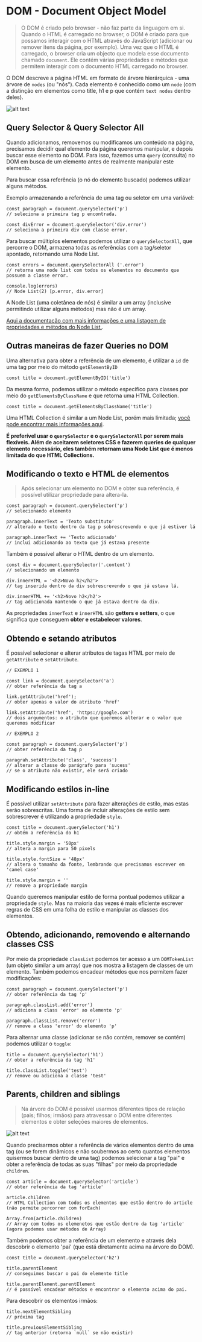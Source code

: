 # DOM - Document Object Model

> O DOM é criado pelo browser - não faz parte da linguagem em si. Quando o HTML é carregado no browser, o DOM é criado para que possamos interagir com o HTML através do JavaScript (adicionar ou remover itens da página, por exemplo). Uma vez que o HTML é carregado, o browser cria um objecto que modela esse documento chamado `document`.  Ele contém várias propriedades e métodos que permitem interagir com o documento HTML carregado no browser. 

O DOM descreve a página HTML em formato de árvore hierárquica - uma árvore de `nodes` (ou "nós"). Cada elemento é conhecido como um `node` (com a distinção em elementos como title, h1 e p que contém `text nodes` dentro deles).

 
![alt text](../img/dom-tree.png "Esquema gráfico com representação da árvore do DOM com seu nó raiz (HTML), elementos (title, div, h1, pt) e nós de texto")




## Query Selector & Query Selector All

Quando adicionamos, removemos ou modificamos um conteúdo na página, precisamos decidir qual elemento da página queremos manipular, e depois buscar esse elemento no DOM. Para isso, fazemos uma `query` (consulta) no DOM em busca de um elemento antes de realmente manipular este elemento.

Para buscar essa referência (o nó do elemento buscado) podemos utilizar alguns métodos.   

Exemplo armazenando a referência de uma tag ou seletor em uma variável:
```
const paragraph = document.querySelector('p')
// seleciona a primeira tag p encontrada.

const divError = document.querySelector('div.error')
// seleciona a primeira div com classe error.
```

Para buscar múltiplos elementos podemos utilizar o `querySelectorAll`, que percorre o DOM, armazena todas as referências com a tag/seletor apontado, retornando uma Node List. 
```
const errors = document.querySelectorAll ('.error')
// retorna uma node list com todos os elementos no documento que possuem a classe error.

console.log(errors)
// Node List(2) [p.error, div.error]
```

A Node List (uma coletânea de nós) é similar a um array (inclusive permitindo utilizar alguns métodos) mas não é um array. 

[Aqui a documentação com mais informações e uma listagem de propriedades e métodos do Node List.](https://developer.mozilla.org/en-US/docs/Web/API/NodeList).




## Outras maneiras de fazer Queries no DOM

Uma alternativa para obter a referência de um elemento, é utilizar a `id` de uma tag por meio do método `getElementByID`
```
const title = document.getElementByID('title')
```

Da mesma forma, podemos utilizar o método específico para classes por meio do `getElementsByClassName` e que retorna uma HTML Collection.
```
const title = document.getElementsByClassName('title')
```

Uma HTML Collection é similar a um Node List, porém mais limitada; [você pode encontrar mais informações aqui](https://developer.mozilla.org/en-US/docs/Web/API/HTMLCollection).

**É preferível usar o `querySelector` e o `querySelectorAll` por serem mais flexíveis. Além de aceitarem seletores CSS e fazerem queries de qualquer elemento necessário, eles também retornam uma Node List que é menos limitada do que HTML Collections.**




## Modificando o texto e HTML de elementos

>Após selecionar um elemento no DOM e obter sua referência, é possível utilizar propriedade para altera-la.

```
const paragraph = document.querySelector('p')
// selecionando elemento

paragraph.innerText = 'Texto substituto'
// alterado o texto dentro da tag p sobrescrevendo o que já estiver lá

paragraph.innerText += 'Texto adicionado'
// inclui adicionando ao texto que já estava presente
```

Também é possível alterar o HTML dentro de um elemento.
```
const div = document.querySelector('.content')
// selecionando um elemento

div.innerHTML = '<h2>Novo h2</h2'>
// tag inserida dentro da div sobrescrevendo o que já estava lá.

div.innerHTML += '<h2>Novo h2</h2'>
// tag adicionada mantendo o que já estava dentro da div.
```

As propriedades `innerText` e `innerHTML` são **getters e setters**, o que significa que conseguem **obter e estabelecer valores**.




## Obtendo e setando atributos

É possível selecionar e alterar atributos de tagas HTML por meio de `getAttribute` e `setAttribute`.

```
// EXEMPLO 1

const link = document.querySelector('a')
// obter referência da tag a

link.getAttribute('href');
// obter apenas o valor do atributo 'href'

link.setAttribute('href', 'https://google.com')
// dois argumentos: o atributo que queremos alterar e o valor que queremos modificar

// EXEMPLO 2

const paragraph = document.querySelector('p')
// obter referência da tag p

paragrah.setAttribute('class', 'success')
// alterar a classe do parágrafo para 'sucess'
// se o atributo não existir, ele será criado

```




## Modificando estilos in-line

É possível utilizar `setAttribute` para fazer alterações de estilo, mas estas serão sobrescritas. Uma forma de incluir alterações de estilo sem sobrescrever é utilizando a propriedade `style`. 

```
const title = document.querySelector('h1')
// obtém a referência do h1

title.style.margin = '50px'
// altera a margin para 50 pixels

title.style.fontSize = '48px'
// altera o tamanho da fonte, lembrando que precisamos escrever em 'camel case'

title.style.margin = ''
// remove a propriedade margin
```

Quando queremos manipular estilo de forma pontual podemos utilizar a propriedade `style`. Mas na maioria das vezes é mais eficiente escrever regras de CSS em uma folha de estilo e manipular as classes dos elementos.



## Obtendo, adicionando, removendo e alternando classes CSS


Por meio da propriedade `classList` podemos ter acesso a um `DOMTokenList` (um objeto similar a um array) que nos mostra a listagem de classes de um elemento. Também podemos encadear métodos que nos permitem fazer modificações:  
```
const paragraph = document.querySelector('p')
// obter referência da tag 'p'

paragraph.classList.add('error')
// adiciona a class 'error' ao elemento 'p'

paragraph.classList.remove('error')
// remove a class 'error' do elemento 'p'
```

Para alternar uma classe (adicionar se não contém, remover se contém) podemos utilizar o `toggle`:
```
title = document.querySelector('h1')
// obter a referência da tag 'h1'

title.classList.toggle('test')
// remove ou adiciona a classe 'test'
```


## Parents, children and siblings

> Na árvore do DOM é possível usarmos diferentes tipos de relação (pais; filhos; irmãos) para atravessar o DOM entre diferentes elementos e obter seleções maiores de elementos.


![alt text](../img/dom-relationships.png "Esquema gráfico com representação da árvore do DOM com seu nó raiz (HTML) e sinalizando hierarquia entre elementos pais/filhos e irmãos.")


Quando precisarmos obter a referência de vários elementos dentro de uma tag (ou se forem dinâmicos e não soubermos ao certo quantos elementos quisermos buscar dentro de uma tag) podemos selecionar a tag "pai" e obter a referência de todas as suas "filhas" por meio da propriedade `children`.
```
const article = document.querySelector('article')
// obter referência da tag 'article'

article.children 
// HTML Collection com todos os elementos que estão dentro do article (não permite percorrer com forEach)

Array.from(article.children)
// Array com todos os elemenetos que estão dentro da tag 'article' (agora podemos usar métodos de Array)
```

Também podemos obter a referência de um elemento e através dela descobrir o elemento 'pai' (que está diretamente acima na árvore do DOM).
```
const title = document.querySelector('h2')

title.parentElement
// conseguimos buscar o pai do elemento title

title.parentElement.parentElement
// é possível encadear métodos e encontrar o elemento acima do pai.
```


Para descobrir os elementos irmãos:
```
title.nextElementSibling
// próxima tag

title.previousElementSibling
// tag anterior (retorna `null` se não existir)
```

